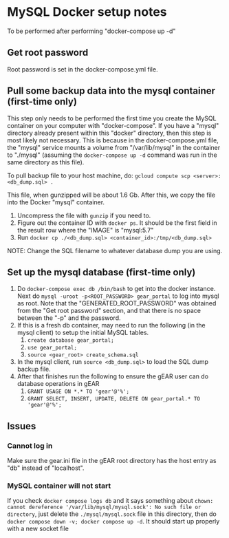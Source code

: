 # MySQL Docker setup notes

To be performed after performing "docker-compose up -d"

## Get root password

Root password is set in the docker-compose.yml file.

## Pull some backup data into the mysql container (first-time only)

This step only needs to be performed the first time you create the MySQL container on your computer with "docker-compose".  If you have a "mysql" directory already present within this "docker" directory, then this step is most likely not necessary.  This is because in the docker-compose.yml file, the "mysql" service mounts a volume from "/var/lib/mysql" in the container to "./mysql" (assuming the `docker-compose up -d` command was run in the same directory as this file).

To pull backup file to your host machine, do:
`gcloud compute scp <server>:<db_dump.sql> .`

This file, when gunzipped will be about 1.6 Gb.  After this, we copy the file into the Docker "mysql" container.

1. Uncompress the file with `gunzip` if you need to.
2. Figure out the container ID with `docker ps`.  It should be the first field in the result row where the "IMAGE" is "mysql:5.7"
3. Run `docker cp ./<db_dump.sql> <container_id>:/tmp/<db_dump.sql>`

NOTE: Change the SQL filename to whatever database dump you are using.

## Set up the mysql database (first-time only)

1. Do `docker-compose exec db /bin/bash` to get into the docker instance.  Next do `mysql -uroot -p<ROOT_PASSWORD> gear_portal` to log into mysql as root.  Note that the "GENERATED_ROOT_PASSWORD" was obtained from the "Get root password" section, and that there is no space between the "-p" and the password.
2. If this is a fresh db container, may need to run the following (in the mysql client) to setup the initial MySQL tables.
    1. `create database gear_portal;`
    2. `use gear_portal;`
    3. `source <gear_root> create_schema.sql`
3. In the mysql client, run `source <db_dump.sql>` to load the SQL dump backup file.
4. After that finishes run the following to ensure the gEAR user can do database operations in gEAR
    1. `GRANT USAGE ON *.* TO 'gear'@'%';`
    2. `GRANT SELECT, INSERT, UPDATE, DELETE ON gear_portal.* TO 'gear'@'%';`

## Issues

### Cannot log in

Make sure the gear.ini file in the gEAR root directory has the host entry as "db" instead of "localhost".

### MySQL container will not start

If you check `docker compose logs db` and it says something about `chown: cannot dereference '/var/lib/mysql/mysql.sock': No such file or directory`, just delete the `./mysql/mysql.sock` file in this directory, then do `docker compose down -v; docker compose up -d`. It should start up properly with a new socket file